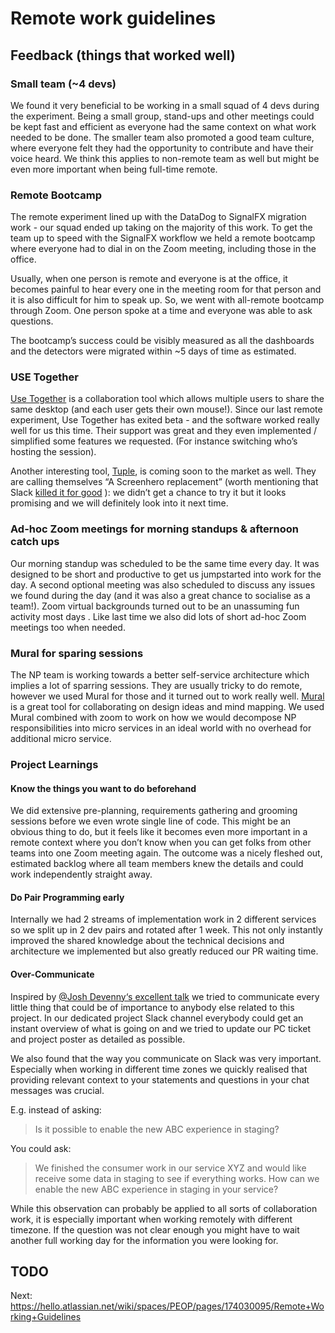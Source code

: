 # Remote work guidelines

## Feedback (things that worked well)

### Small team (~4 devs)

We found it very beneficial to be working in a small squad of 4 devs during the experiment. Being a small group, stand-ups and other meetings could be kept fast and efficient as everyone had the same context on what work needed to be done. The smaller team also promoted a good team culture, where everyone felt they had the opportunity to contribute and have their voice heard. We think this applies to non-remote team as well but might be even more important when being full-time remote.

### Remote Bootcamp

The remote experiment lined up with the DataDog to SignalFX migration work - our squad ended up taking on the majority of this work. To get the team up to speed with the SignalFX workflow we held a remote bootcamp where everyone had to dial in on the Zoom meeting, including those in the office.

Usually, when one person is remote and everyone is at the office, it becomes painful to hear every one in the meeting room for that person and it is also difficult for him to speak up. So, we went with all-remote bootcamp through Zoom. One person spoke at a time and everyone was able to ask questions.

The bootcamp’s success could be visibly measured as all the dashboards and the detectors were migrated within ~5 days of time as estimated.

### USE Together

[Use Together](https://www.use-together.com/) is a collaboration tool which allows multiple users to share the same desktop (and each user gets their own mouse!). Since our last remote experiment, Use Together has exited beta - and the software worked really well for us this time. Their support was great and they even implemented / simplified some features we requested. (For instance switching who’s hosting the session).

Another interesting tool, [Tuple](https://tuple.app/), is coming soon to the market as well. They are calling themselves “A Screenhero replacement” (worth mentioning that Slack [killed it for good](https://slack.com/intl/en-au/help/articles/360022908874)  ):  we didn’t get a chance to try it but it looks promising and we will definitely look into it next time.

### Ad-hoc Zoom meetings for morning standups & afternoon catch ups

Our morning standup was scheduled to be the same time every day. It was designed to be short and productive to get us jumpstarted into work for the day. A second optional meeting was also scheduled to discuss any issues we found during the day (and it was also a great chance to socialise as a team!). Zoom virtual backgrounds turned out to be an unassuming fun activity most days   . Like last time we also did lots of short ad-hoc Zoom meetings too when needed.

### Mural for sparing sessions

The NP team is working towards a better self-service architecture which implies a lot of sparring sessions. They are usually tricky to do remote, however we used Mural for those and it turned out to work really well. [Mural](https://mural.co/) is a great tool for collaborating on design ideas and mind mapping. We used Mural combined with zoom to work on how we would decompose NP responsibilities into micro services in an ideal world with no overhead for additional micro service.

### Project Learnings

#### Know the things you want to do beforehand

We did extensive pre-planning, requirements gathering and grooming sessions before we even wrote single line of code. This might be an obvious thing to do, but it feels like it becomes even more important in a remote context where you don’t know when you can get folks from other teams into one Zoom meeting again. The outcome was a nicely fleshed out, estimated backlog where all team members knew the details and could work independently straight away.

#### Do Pair Programming early

Internally we had 2 streams of implementation work in 2 different services so we split up in 2 dev pairs and rotated after 1 week. This not only instantly improved the shared knowledge about the technical decisions and architecture we implemented but also greatly reduced our PR waiting time. 

#### Over-Communicate

Inspired by [@Josh Devenny‘s excellent talk](https://www.youtube.com/watch?v=MkV2EpYhcm4) we tried to communicate every little thing that could be of importance to anybody else related to this project. In our dedicated project Slack channel everybody could get an instant overview of what is going on and we tried to update our PC ticket and project poster as detailed as possible.

We also found that the way you communicate on Slack was very important. Especially when working in different time zones we quickly realised that providing relevant context to your statements and questions in your chat messages was crucial.

E.g. instead of asking:

> Is it possible to enable the new ABC experience in staging?

You could ask:

> We finished the consumer work in our service XYZ and would like receive some data in staging to see if everything works. How can we enable the new ABC 
> experience in staging in your service?  

While this observation can probably be applied to all sorts of collaboration work, it is especially important when working remotely with different timezone. If the question was not clear enough you might have to wait another full working day for the information you were looking for.

## TODO

Next: <https://hello.atlassian.net/wiki/spaces/PEOP/pages/174030095/Remote+Working+Guidelines>
